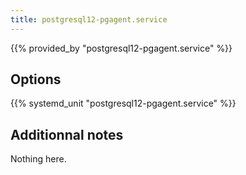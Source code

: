 ```yaml
---
title: postgresql12-pgagent.service
---
```


{{% provided_by "postgresql12-pgagent.service" %}}

## Options

{{% systemd_unit "postgresql12-pgagent.service" %}}

## Additionnal notes

Nothing here.